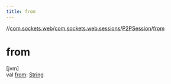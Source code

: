 ```yaml
---
title: from
---
```

//[com.sockets.web](../../../index.html)/[com.sockets.web.sessions](../index.html)/[P2PSession](index.html)/[from](from.html)



# from



[jvm]\
val [from](from.html): [String](https://kotlinlang.org/api/latest/jvm/stdlib/kotlin/-string/index.html)




